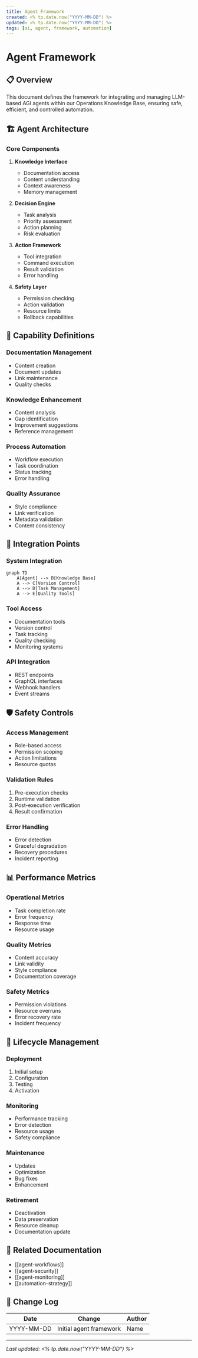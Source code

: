 ```yaml
---
title: Agent Framework
created: <% tp.date.now("YYYY-MM-DD") %>
updated: <% tp.date.now("YYYY-MM-DD") %>
tags: [ai, agent, framework, automation]
---
```


# Agent Framework

## 📋 Overview
This document defines the framework for integrating and managing LLM-based AGI agents within our Operations Knowledge Base, ensuring safe, efficient, and controlled automation.

## 🏗 Agent Architecture

### Core Components
1. **Knowledge Interface**
   - Documentation access
   - Content understanding
   - Context awareness
   - Memory management

2. **Decision Engine**
   - Task analysis
   - Priority assessment
   - Action planning
   - Risk evaluation

3. **Action Framework**
   - Tool integration
   - Command execution
   - Result validation
   - Error handling

4. **Safety Layer**
   - Permission checking
   - Action validation
   - Resource limits
   - Rollback capabilities

## 🎯 Capability Definitions

### Documentation Management
- Content creation
- Document updates
- Link maintenance
- Quality checks

### Knowledge Enhancement
- Content analysis
- Gap identification
- Improvement suggestions
- Reference management

### Process Automation
- Workflow execution
- Task coordination
- Status tracking
- Error handling

### Quality Assurance
- Style compliance
- Link verification
- Metadata validation
- Content consistency

## 🔗 Integration Points

### System Integration
```mermaid
graph TD
    A[Agent] --> B[Knowledge Base]
    A --> C[Version Control]
    A --> D[Task Management]
    A --> E[Quality Tools]
```

### Tool Access
- Documentation tools
- Version control
- Task tracking
- Quality checking
- Monitoring systems

### API Integration
- REST endpoints
- GraphQL interfaces
- Webhook handlers
- Event streams

## 🛡 Safety Controls

### Access Management
- Role-based access
- Permission scoping
- Action limitations
- Resource quotas

### Validation Rules
1. Pre-execution checks
2. Runtime validation
3. Post-execution verification
4. Result confirmation

### Error Handling
- Error detection
- Graceful degradation
- Recovery procedures
- Incident reporting

## 📊 Performance Metrics

### Operational Metrics
- Task completion rate
- Error frequency
- Response time
- Resource usage

### Quality Metrics
- Content accuracy
- Link validity
- Style compliance
- Documentation coverage

### Safety Metrics
- Permission violations
- Resource overruns
- Error recovery rate
- Incident frequency

## 🔄 Lifecycle Management

### Deployment
1. Initial setup
2. Configuration
3. Testing
4. Activation

### Monitoring
- Performance tracking
- Error detection
- Resource usage
- Safety compliance

### Maintenance
- Updates
- Optimization
- Bug fixes
- Enhancement

### Retirement
- Deactivation
- Data preservation
- Resource cleanup
- Documentation update

## 📝 Related Documentation
- [[agent-workflows]]
- [[agent-security]]
- [[agent-monitoring]]
- [[automation-strategy]]

## 🔄 Change Log
| Date | Change | Author |
|------|--------|--------|
| YYYY-MM-DD | Initial agent framework | Name |

---

*Last updated: <% tp.date.now("YYYY-MM-DD") %>* 